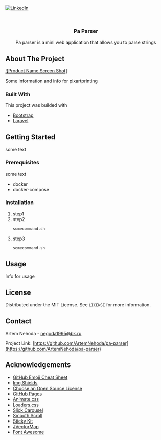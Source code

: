 [![LinkedIn][linkedin-shield]](https://www.linkedin.com/in/artem-nehoda-925487165)



<!-- PROJECT LOGO -->
<br />
<p align="center">

  <h3 align="center">Pa Parser</h3>

  <p align="center">
   Pa parser is a mini web application that allows you to parse strings
  </p>
</p>

<!-- ABOUT THE PROJECT -->
## About The Project

[![Product Name Screen Shot]](https://ibb.co/LJYjvwh)

Some information and info for pixartprinting

### Built With

This project was builded with
* [Bootstrap](https://getbootstrap.com)
* [Laravel](https://laravel.com)



<!-- GETTING STARTED -->
## Getting Started

some text

### Prerequisites

some text
* docker
* docker-compose

### Installation

1. step1
2. step2
   ```sh
   somecommand.sh
   ```
3. step3
   ```sh
   somecommand.sh
   ```



<!-- USAGE EXAMPLES -->
## Usage

Info for usage

<!-- LICENSE -->
## License

Distributed under the MIT License. See `LICENSE` for more information.



<!-- CONTACT -->
## Contact

Artem Nehoda - negoda1995@bk.ru

Project Link: [https://github.com/ArtemNehoda/pa-parser](https://github.com/ArtemNehoda/pa-parser)



<!-- ACKNOWLEDGEMENTS -->
## Acknowledgements
* [GitHub Emoji Cheat Sheet](https://www.webpagefx.com/tools/emoji-cheat-sheet)
* [Img Shields](https://shields.io)
* [Choose an Open Source License](https://choosealicense.com)
* [GitHub Pages](https://pages.github.com)
* [Animate.css](https://daneden.github.io/animate.css)
* [Loaders.css](https://connoratherton.com/loaders)
* [Slick Carousel](https://kenwheeler.github.io/slick)
* [Smooth Scroll](https://github.com/cferdinandi/smooth-scroll)
* [Sticky Kit](http://leafo.net/sticky-kit)
* [JVectorMap](http://jvectormap.com)
* [Font Awesome](https://fontawesome.com)


[linkedin-shield]: https://img.shields.io/badge/-LinkedIn-black.svg?style=for-the-badge&logo=linkedin&colorB=555
